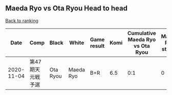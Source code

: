 ## Maeda Ryo vs Ota Ryou Head to head

[Back to ranking](../../index.md)




| **Date** | **Comp** | **Black** | **White** | **Game result** | **Komi** | **Cumulative Maeda Ryo vs Ota Ryou** | **Maeda Ryo streak** | **Ota Ryou streak** | 
| --- | --- | --- | --- | --- | --- | --- | --- | --- |
| 2020-11-04 | 第47期天元戦予選 | Ota Ryou | Maeda Ryo | B+R | 6.5 | 0:1 | 0 | 1 |




